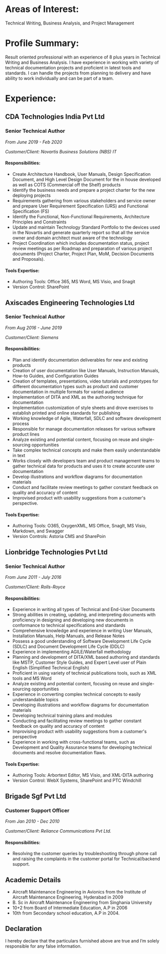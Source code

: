 # Areas of Interest:
Technical Writing, Business Analysis, and Project Management
# Profile Summary:
Result oriented professional with an experience of 8 plus years in Technical Writing and Business Analysis. I have experience in working with variety of technical documentation projects and proficient in latest tools and standards. I can handle the projects from planning to delivery and have ability to work individually and can be part of a team.
# Experience:
## CDA Technologies India Pvt Ltd
### Senior Technical Author
*From June 2019 - Feb 2020*

*Customer/Client: Novartis Business Solutions (NBS) IT*
#### Responsibilities:
* Create Architecture Handbook, User Manuals, Design Specification Document, and High Level Design Document for the in house developed as well as COTS (Commercial off the Shelf) products
* Identify the business needs and prepare a project charter for the new deploying projects
* Requirements gathering from various stakeholders and service owner and prepare User Requirement Specification (URS) and Functional Specification (FS)
* Identify the Functional, Non-Functional Requirements, Architecture Principles and Constraints
* Update and maintain Technology Standard Portfolio to the devices used in the Novartis and generate quarterly report so that all the service owner and domain architect must aware of the technology
* Project Coordination which includes documentation status, project review meetings as per Roadmap and preparation of various project documents (Project Charter, Project Plan, MoM, Decision Documents and Proposals).
#### Tools Expertise:
* Authoring Tools: Office 365, MS Word, MS Visio, and Snagit
* Version Control: SharePoint
## Axiscades Engineering Technologies Ltd
### Senior Technical Author
*From Aug 2016 - June 2019*

*Customer/Client: Siemens*
#### Responsibilities:
* Plan and identify documentation deliverables for new and existing products
* Creation of user documentation like User Manuals, Instruction Manuals, How-to Guides, and Configuration Guides
* Creation of templates, presentations, video tutorials and prototypes for different documentation types such as product and customer documentation in multiple formats for varied audience
* Implementation of DITA and XML as the authoring technique for documentation
* Implementation customization of style sheets and drove exercises to establish printed and online standards for publishing
* Working knowledge of Agile, Waterfall, SDLC and software development process
* Responsible for manage documentation releases for various software product lines
* Analyze existing and potential content, focusing on reuse and single-sourcing opportunities
* Take complex technical concepts and make them easily understandable in text
* Works closely with developers team and product management teams to gather technical data for products and uses it to create accurate user documentation
* Develop illustrations and workflow diagrams for documentation materials
* Conduct and facilitate review meetings to gather constant feedback on quality and accuracy of content
* Improvised product with usability suggestions from a customer's perspective.
#### Tools Expertise:
* Authoring Tools: O365, OxygenXML, MS Office, SnagIt, MS Visio, Markdown, and Swagger
* Version Controls: Astoria CMS and SharePoin
## Lionbridge Technologies Pvt Ltd
### Senior Technical Author
*From June 2011 - July 2016*

*Customer/Client: Rolls-Royce*
#### Responsibilities:
* Experience in writing all types of Technical and End-User Documents
* Strong abilities in creating, updating, and interpreting documents with proficiency in designing and developing new documents in conformance to technical specifications and standards
* Comprehensive knowledge and experience in writing User Manuals, Installation Manuals, Help Manuals, and Release Notes
* Possess a good understanding of Software Development Life Cycle (SDLC) and Document Development Life Cycle (DDLC)
* Experience in implementing AGILE/Waterfall methodology
* Planning and development of DITA/XML based authoring and standards like MSTP, Customer Style Guides, and Expert Level user of Plain English (Simplified Technical English)
* Proficient in using variety of technical publications tools, such as XML tools and MS Word
* Analyze existing and potential content, focusing on reuse and single-sourcing opportunities
* Experience in converting complex technical concepts to easily understandable topics
* Developing illustrations and workflow diagrams for documentation materials
* Developing technical training plans and modules
* Conducting and facilitating review meetings to gather constant feedback on quality and accuracy of content
* Improvising product with usability suggestions from a customer's perspective
* Experience in working with cross-functional teams, such as Development and Quality Assurance teams for developing technical documents and resolve documentation flaws.
#### Tools Expertise:
* Authoring Tools: Arbortext Editor, MS Visio, and XML-DITA authoring
* Version Control: WebX Systems, SharePoint and PTC Windchill
## Brigade Sgf Pvt Ltd
### Customer Support Officer
*From Jan 2010 - Dec 2010*

*Customer/Client: Reliance Communications Pvt Ltd.*
#### Responsibilities:
* Resolving the customer queries by troubleshooting through phone call and raising the complaints in the customer portal for Technical/backend support.
## Academic Details
* Aircraft Maintenance Engineering in Avionics from the Institute of Aircraft Maintenance Engineering, Hyderabad in 2009
* B. Sc in Aircraft Maintenance Engineering from Singhania University
* 10+2 from Board of Intermediate Education, A.P in 2006
* 10th from Secondary school education, A.P in 2004.
## Declaration
I hereby declare that the particulars furnished above are true and I’m solely responsible for any false information.
